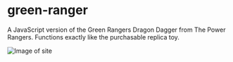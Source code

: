 # green-ranger
A JavaScript version of the Green Rangers Dragon Dagger from The Power Rangers. Functions exactly like the purchasable replica toy.

![Image of site](https://imgur.com/yJ5yM13)
